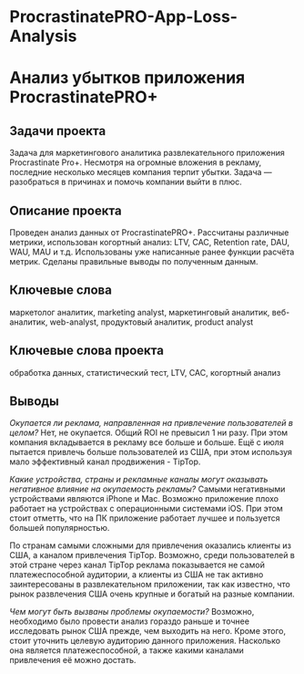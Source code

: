 # ProcrastinatePRO-App-Loss-Analysis
# Анализ убытков приложения ProcrastinatePRO+

## Задачи проекта
Задача для маркетингового аналитика развлекательного приложения Procrastinate Pro+. Несмотря на огромные вложения в рекламу, последние несколько месяцев компания терпит убытки. Задача — разобраться в причинах и помочь компании выйти в плюс.

## Описание проекта
Проведен анализ данных от ProcrastinatePRO+.
Рассчитаны различные метрики, использован когортный анализ: LTV, CAC, Retention rate, DAU, WAU, MAU и т.д. Использованы уже написанные ранее функции расчёта метрик. Сделаны правильные выводы по полученным данным.

## Ключевые слова
маркетолог аналитик, marketing analyst, маркетинговый аналитик, веб-аналитик, web-analyst, продуктовый аналитик, product analyst

## Ключевые слова проекта
обработка данных, статистический тест, LTV, CAC, когортный анализ

## Выводы
*Окупается ли реклама, направленная на привлечение пользователей в целом?*
Нет, не окупается. Общий ROI не превысил 1 ни разу. При этом компания вкладывается в рекламу все больше и больше. Ещё с июля пытается привлечь больше пользователей из США, при этом используя мало эффективный канал продвижения - TipTop.

*Какие устройства, страны и рекламные каналы могут оказывать негативное влияние на окупаемость рекламы?*
Самыми негативными устройствами являются iPhone и Mac. Возможно приложение плохо работает на устройствах с операционными системами iOS. При этом стоит отметть, что на ПК приложение работает лучшее и пользуется большей популярностью.

По странам самыми сложными для привлечения оказались клиенты из США, а каналом привлечения TipTop. Возможно, среди пользователей в этой стране через канал TipTop реклама показывается не самой платежеспособной аудитории, а клиенты из США не так активно заинтересованы в развлекательном приложении, так как известно, что рынок развлечения США очень крупные и богатый на разные компании.

*Чем могут быть вызваны проблемы окупаемости?*
Возможно, необходимо было провести анализ гораздо раньше и точнее исследовать рынок США прежде, чем выходить на него. Кроме этого, стоит уточнить целевую аудиторию данного приложения. Насколько она является платежеспособной, а также какими каналами привлечения её можно достать.
